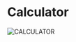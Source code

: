 # Calculator
![CALCULATOR](https://user-images.githubusercontent.com/95064494/192138378-e06f0d2d-1c1a-45e2-a2ef-e07148cf9831.png)
